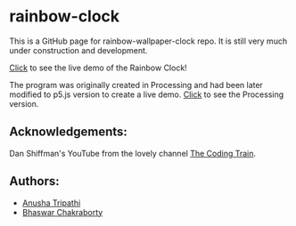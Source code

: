 # rainbow-clock
This is a GitHub page for rainbow-wallpaper-clock repo. It is still very much under construction and development.

[Click](https://ivan-denisovich-py.github.io/rainbow-clock/) to see the live demo of the Rainbow Clock!

The program was originally created in Processing and had been later modified to p5.js version to create a live demo. [Click](https://github.com/anusha-exe/rainbow-wallpaper-clock) to see the Processing version.
## Acknowledgements:
Dan Shiffman's YouTube from the lovely channel [The Coding Train](https://www.youtube.com/c/TheCodingTrain).
## Authors:
* [Anusha Tripathi](https://github.com/anusha-exe)
* [Bhaswar Chakraborty](https://github.com/Ivan-Denisovich-py)
